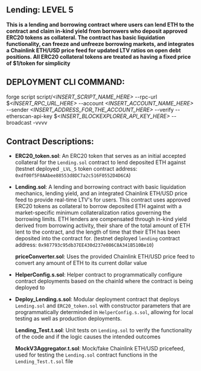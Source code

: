 ## Lending: LEVEL 5

**This is a lending and borrowing contract where users can lend ETH to the contract and claim in-kind yield from borrowers who deposit approved ERC20 tokens as collateral. The contract has basic liquidation functionality, can freeze and unfreeze borrowing markets, and integrates a Chainlink ETH/USD price feed for updated LTV ratios on open debt positions. All ERC20 collateral tokens are treated as having a fixed price of $1/token for simplicity**

## DEPLOYMENT CLI COMMAND:

forge script script/_<INSERT_SCRIPT_NAME_HERE>_ --rpc-url $_<INSERT_RPC_URL_HERE>_ --account _<INSERT_ACCOUNT_NAME_HERE>_ --sender _<INSERT_ADDRESS_FOR_THE_ACCOUNT_HERE>_ --verify --etherscan-api-key $_<INSERT_BLOCKEXPLORER_API_KEY_HERE>_ --broadcast -vvvv

## Contract Descriptions:

- **ERC20_token.sol**: An ERC20 token that serves as an initial accepted collateral for the `Lending.sol` contract to lend deposited ETH against (testnet deployed `_LVL_5` token contract address: `0xdf00f5F0AAbee88553d8DC7a2c516F0552D4D6CA`)

- **Lending.sol**: A lending and borrowing contract with basic liquidation mechanics, lending yield, and an integrated Chainlink ETH/USD price feed to provide real-time LTV's for users. This contract uses approved ERC20 tokens as collateral to borrow deposited ETH against with a market-specific minimum collateralization ratios governing the borrowing limits. ETH lenders are compensated through in-kind yield derived from borrowing activity, their share of the total amount of ETH lent to the contract, and the length of time that their ETH has been deposited into the contract for. (testnet deployed `lending` contract address: `0x987793c95db37EE430d237e086C8A341B510Be10`)

  **priceConverter.sol**: Uses the provided Chainlink ETH/USD price feed to convert any amount of ETH to its current dollar value

- **HelperConfig.s.sol**: Helper contract to programmatically configure contract deployments based on the chainId where the contract is being deployed to

- **Deploy_Lending.s.sol**: Modular deployment contract that deploys `Lending.sol` and `ERC20_token.sol` with constructor parameters that are programmatically determinded in `HelperConfig.s.sol`, allowing for local testing as well as production deployments.

  **Lending_Test.t.sol**: Unit tests on `Lending.sol` to verify the functionality of the code and if the logic causes the intended outcomes

  **MockV3Aggregator.t.sol**: Mock/fake Chainlink ETH/USD pricefeed, used for testing the `Lending.sol` contract functions in the `Lending_Test.t.sol` file
